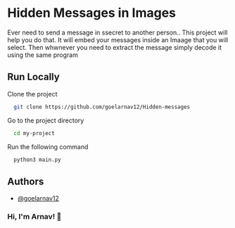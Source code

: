 
# Hidden Messages in Images

Ever need to send a message in ssecret to another person..
This project will help you do that.
It will embed your messages inside an Imaage that you will select.
Then whwnever you need to extract the message simply decode it using the same program

## Run Locally

Clone the project

```bash
  git clone https://github.com/goelarnav12/Hidden-messages
```

Go to the project directory

```bash
  cd my-project
```

Run the following command

```bash
  python3 main.py
```


## Authors

- [@goelarnav12](https://www.github.com/goelarnav12)


### Hi, I'm Arnav! 👋

